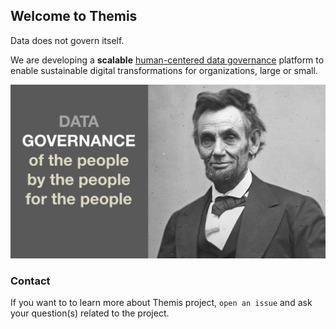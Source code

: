 ## Welcome to Themis

Data does not govern itself.

We are developing a **scalable** [human-centered data governance](https://tinyurl.com/HumanCenteredDataGov) platform to enable sustainable digital transformations for organizations, large or small.

![Governance by the people](HumanCentered-DG.png)

### Contact

If you want to to learn more about Themis project, `open an issue` and ask your question(s) related to the project.
